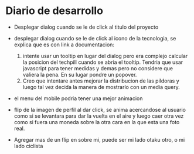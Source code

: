 # Diario de desarrollo

- Desplegar dialog cuando se le de click al titulo del proyecto

- desplegar dialog cuando se le de click al icono de la tecnologia, se explica que es con link a documentacion:
  1. intente usar un tooltip en lugar del dialog pero era complejo calcular la posicion del techpill cuando se abria el tooltip. Tendria que usar javascript para tener medidas y demas pero no considere que valiera la pena. En su lugar pondre un popover.
  2. Creo que intentare antes mejorar la distribucion de las pildoras y luego tal vez decida la manera de mostrarlo con un media query.

- el menu del mobile podria tener una mejor animacion
- flip de la imagen de perfil al dar click, se anima acercandose al usuario como si se levantara para dar la vuelta en el aire y luego caer otra vez como si fuera una moneda sobre la otra cara en la que esta una foto real.

- Agregar mas de un flip en sobre mi, puede ser mi lado otaku otro, o mi lado ciclista